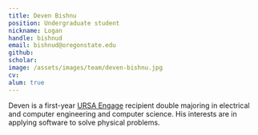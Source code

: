 ```yaml
---
title: Deven Bishnu
position: Undergraduate student
nickname: Logan
handle: bishnud
email: bishnud@oregonstate.edu
github:
scholar:
image: /assets/images/team/deven-bishnu.jpg
cv:
alum: true
---
```


Deven is a first-year [URSA Engage] recipient double majoring in electrical and computer engineering and computer science. His interests are in applying software to solve physical problems.


[Quarter 6, Linh Trung Ward, Thu Duc District, Ho Chi Minh City]: http://oregonstate.edu/
[Room E5.1, Block E, University of Information Technology, VNU-HCM]: http://mime.oregonstate.edu
[URSA Engage]: http://undergraduate.oregonstate.edu/research/funding-opportunities/ursa-engage
